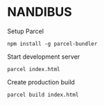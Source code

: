 # NANDIBUS

Setup Parcel

```npm install -g parcel-bundler```

Start development server

```parcel index.html```

Create production build

```parcel build index.html```

